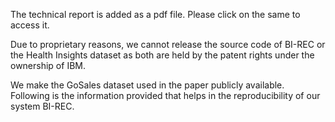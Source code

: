 The technical report is added as a pdf file. Please click on the same to access it.

Due to proprietary reasons, we cannot release the source code of BI-REC or the Health Insights dataset as both are held by the patent rights under the ownership of IBM.

We make the GoSales dataset used in the paper publicly available. Following is the information provided that helps in the reproducibility of our system BI-REC.
